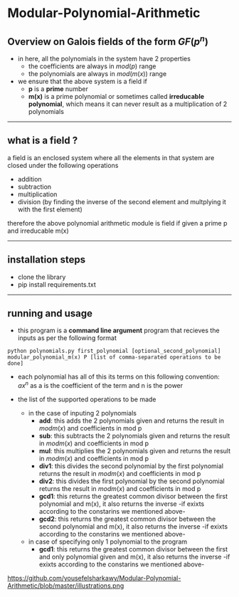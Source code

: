 # Modular-Polynomial-Arithmetic

## Overview on Galois fields of the form $GF(p^n)$
- in here, all the polynomials in the system have 2 properties 
  - the coefficients are always in $mod(p)$ range 
  - the polynomials are always in $mod(m(x))$ range
- we ensure that the above system is a field if 
  - **p** is a **prime** number 
  - **m(x)** is a prime polynomial or sometimes called **irreducable polynomial**, which means it can never result as a multiplication of 2 polynomials 

*** 

## what is a field ?
a field is an enclosed system where all the elements in that system are closed under the following operations 
- addition
- subtraction
- multiplication 
- division (by finding the inverse of the second element and multplying it with the first element)

therefore the above polynomial arithmetic module is field if given a prime p and irreducable m(x)

***

## installation steps 
- clone the library 
- pip install requirements.txt

***

## running and usage  

- this program is a **command line argument** program that recieves the inputs as per the following format 

`python polynomials.py first_polynomial [optional_second_polynomial] modular_polynomial_m(x) P [list of comma-separated operations to be done]`

- each polynomial has all of this its terms on this following convention: $ax^n$ as a is the coefficient of the term and n is the power 

- the list of the supported operations to be made 
  - in the case of inputing 2 polynomials
    - **add**: this adds the 2 polynomials given and returns the result in $mod m(x)$ and coefficients in mod p
    - **sub**: this subtracts  the 2 polynomials given and returns the result in $mod m(x)$ and coefficients in mod p
    - **mul**: this multiplies the 2 polynomials given and returns the result in $mod m(x)$ and coefficients in mod p
    - **div1**: this divides the second polynomial by the first polynomial returns the result in $mod m(x)$ and coefficients in mod p
    - **div2**: this divides the first polynomial by the second polynomial returns the result in $mod m(x)$ and coefficients in mod p
    - **gcd1**: this returns the greatest common divisor between the first polynomial and m(x), it also returns the inverse -if exixts according to the constarins we mentioned above-
    - **gcd2**: this returns the greatest common divisor between the second polynomial and m(x), it also returns the inverse -if exixts according to the constarins we mentioned above-
  - in case of specifying only 1 polynomial to the program 
    - **gcd1**: this returns the greatest common divisor between the first and only polynomial given and m(x), it also returns the inverse -if exixts according to the constarins we mentioned above-
    
https://github.com/yousefelsharkawy/Modular-Polynomial-Arithmetic/blob/master/illustrations.png
